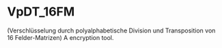 # VpDT_16FM
(Verschlüsselung durch polyalphabetische Division und Transposition von 16 Felder-Matrizen)
A encryption tool.

